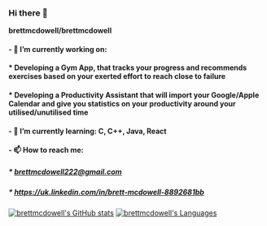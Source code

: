 ### Hi there 👋

**brettmcdowell/brettmcdowell**

#### - 🔭 I’m currently working on:
#### * Developing a Gym App, that tracks your progress and recommends exercises based on your exerted effort to reach close to failure
#### * Developing a Productivity Assistant that will import your Google/Apple Calendar and give you statistics on your productivity around your utilised/unutilised time
#### - 🌱 I’m currently learning: C, C++, Java, React
#### - 📫 How to reach me:
##### * brettmcdowell222@gmail.com
##### * https://uk.linkedin.com/in/brett-mcdowell-8892681bb

[![brettmcdowell's GitHub stats](https://github-readme-stats.vercel.app/api?username=brettmcdowell&show_icons=true&include_all_commits=true&hide_border=true&count_private=true&theme=transparent)](https://github.com/brettmcdowell/)
[![brettmcdowell's Languages](https://github-readme-stats.vercel.app/api/top-langs/?username=brettmcdowell&layout=compact&hide_border=true&hide=shell&langs_count=7&count_private=true&exclude_repo=durhack-2022&theme=transparent)](https://github.com/brettmcdowell?tab=repositories)
